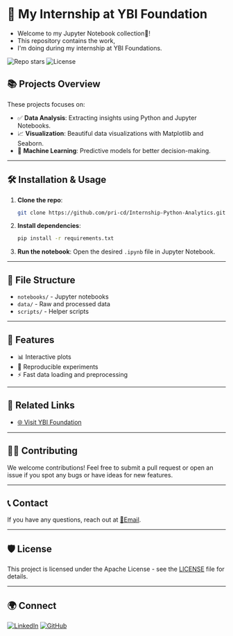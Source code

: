 # 🚀 My Internship at YBI Foundation

- Welcome to my Jupyter Notebook collection📓!  
- This repository contains the work,
- I'm doing during my internship at YBI Foundations.

![Repo stars](https://img.shields.io/github/stars/pri-cd/Internship-Python-Analytics?color=brightgreen&style=flat-square) ![License](https://img.shields.io/github/license/pri-cd/Internship-Python-Analytics?style=flat-square)

## 📚 Projects Overview

These projects focuses on:

- ✅ **Data Analysis**: Extracting insights using Python and Jupyter Notebooks.
- 📈 **Visualization**: Beautiful data visualizations with Matplotlib and Seaborn.
- 🤖 **Machine Learning**: Predictive models for better decision-making.
  
---

## 🛠️ Installation & Usage

1. **Clone the repo**:
    ```bash
    git clone https://github.com/pri-cd/Internship-Python-Analytics.git
    ```

2. **Install dependencies**:
    ```bash
    pip install -r requirements.txt
    ```

3. **Run the notebook**:
    Open the desired `.ipynb` file in Jupyter Notebook.

---

## 📁 File Structure

- `notebooks/` - Jupyter notebooks
- `data/` - Raw and processed data
- `scripts/` - Helper scripts

---

## 🌟 Features

- 📊 Interactive plots
- 🔄 Reproducible experiments
- ⚡ Fast data loading and preprocessing

---

## 📎 Related Links
- [🌐 Visit YBI Foundation](https://www.ybifoundation.org/#/home)

---

## 👨‍💻 Contributing

We welcome contributions! Feel free to submit a pull request or open an issue if you spot any bugs or have ideas for new features.

---

## 📞 Contact

If you have any questions, reach out at [📧Email](mailto:prithvee11901@gmail.com).

---

## 🛡 License

This project is licensed under the Apache License - see the [LICENSE](LICENSE) file for details.

---

## 🌍 Connect

[![LinkedIn](https://img.shields.io/badge/LinkedIn-Prithvee-blue?style=flat-square&logo=linkedin)](https://www.linkedin.com/in/prithvee-raj) 
[![GitHub](https://img.shields.io/badge/GitHub-Prithvee-lightgrey?style=flat-square&logo=github)](https://github.com/pri-cd)

